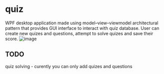 # quiz
WPF desktop application made using model–view–viewmodel architectural pattern that provides GUI interface to interact with quiz database. User can create new quizes and questions, attempt to solve quizes and save their score.
![image](https://github.com/igornieb/quiz/assets/66256669/e21fbf74-2f22-4b5f-a473-a8b1b3e3d22e)

## TODO
quiz solving - curently you can only add quizes and questions
